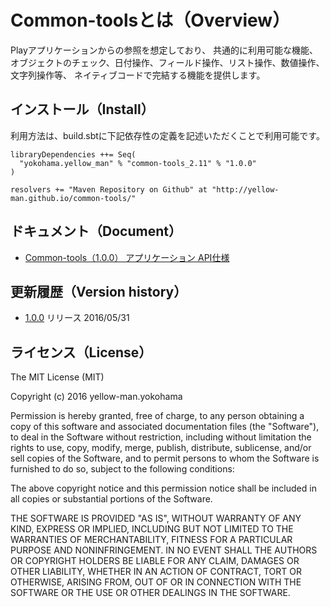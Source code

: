 # Common-toolsとは（Overview）
Playアプリケーションからの参照を想定しており、
共通的に利用可能な機能、オブジェクトのチェック、日付操作、フィールド操作、リスト操作、数値操作、文字列操作等、
ネイティブコードで完結する機能を提供します。



## インストール（Install）
利用方法は、build.sbtに下記依存性の定義を記述いただくことで利用可能です。
```
libraryDependencies ++= Seq(
  "yokohama.yellow_man" % "common-tools_2.11" % "1.0.0"
)

resolvers += "Maven Repository on Github" at "http://yellow-man.github.io/common-tools/"
```



## ドキュメント（Document）

* [Common-tools（1.0.0） アプリケーション API仕様](http://yellow-man.github.io/common-tools/javadoc/common-tools/1.0.0/)



## 更新履歴（Version history）

* [1.0.0](https://github.com/yellow-man/common-tools/releases/tag/1.0.0) リリース 2016/05/31



## ライセンス（License）
The MIT License (MIT)

Copyright (c) 2016 yellow-man.yokohama

Permission is hereby granted, free of charge, to any person obtaining a copy
of this software and associated documentation files (the "Software"), to deal
in the Software without restriction, including without limitation the rights
to use, copy, modify, merge, publish, distribute, sublicense, and/or sell
copies of the Software, and to permit persons to whom the Software is
furnished to do so, subject to the following conditions:

The above copyright notice and this permission notice shall be included in all
copies or substantial portions of the Software.

THE SOFTWARE IS PROVIDED "AS IS", WITHOUT WARRANTY OF ANY KIND, EXPRESS OR
IMPLIED, INCLUDING BUT NOT LIMITED TO THE WARRANTIES OF MERCHANTABILITY,
FITNESS FOR A PARTICULAR PURPOSE AND NONINFRINGEMENT. IN NO EVENT SHALL THE
AUTHORS OR COPYRIGHT HOLDERS BE LIABLE FOR ANY CLAIM, DAMAGES OR OTHER
LIABILITY, WHETHER IN AN ACTION OF CONTRACT, TORT OR OTHERWISE, ARISING FROM,
OUT OF OR IN CONNECTION WITH THE SOFTWARE OR THE USE OR OTHER DEALINGS IN THE
SOFTWARE.

